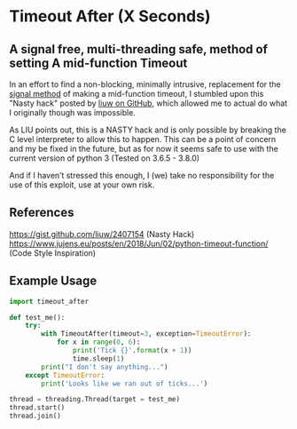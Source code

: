Timeout After (X Seconds)
===========================
A signal free, multi-threading safe, method of setting A mid-function Timeout
---------------------------------------------------------------------------

In an effort to find a non-blocking, minimally intrusive, replacement for the [signal method](https://www.jujens.eu/posts/en/2018/Jun/02/python-timeout-function/) of making a mid-function timeout, I stumbled upon this "Nasty hack" posted by [liuw on GitHub](https://gist.github.com/liuw/2407154), which allowed me to actual do what I originally though was impossible.

As LIU points out, this is a NASTY hack and is only possible by breaking the C level interpreter to allow this to happen. This can be a point of concern and my be fixed in the future, but as for now it seems safe to use with the current version of python 3 (Tested on 3.6.5 - 3.8.0)

And if I haven’t stressed this enough, I (we) take no responsibility for the use of this exploit, use at your own risk.


References
----------
https://gist.github.com/liuw/2407154 (Nasty Hack)
https://www.jujens.eu/posts/en/2018/Jun/02/python-timeout-function/ (Code Style Inspiration)


Example Usage
-------------

```python
import timeout_after

def test_me():
	try:
		with TimeoutAfter(timeout=3, exception=TimeoutError):
			for x in range(0, 6):
				print('Tick {}'.format(x + 1))
				time.sleep(1)
		print("I don't say anything...")
	except TimeoutError:
		print('Looks like we ran out of ticks...')

thread = threading.Thread(target = test_me)
thread.start()
thread.join()
```
